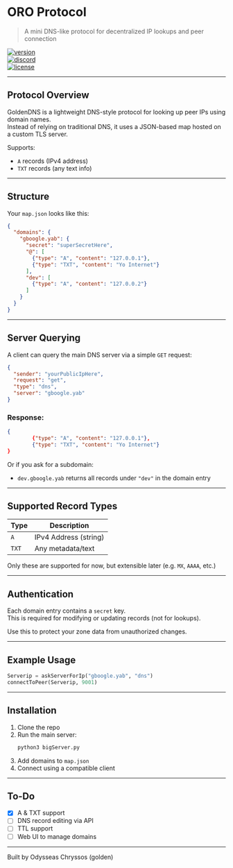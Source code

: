 # ORO Protocol

> A mini DNS-like protocol for decentralized IP lookups and peer connection

[![version](https://img.shields.io/badge/version-0.1-green.svg)](https://github.com/goldenboys2011/GoldenDNS/releases/tag/0.1)  
[![discord](https://img.shields.io/badge/Discord-join-7289DA.svg)](https://discord.gg/yPpfjwNzVy)  
[![license](https://img.shields.io/badge/License-GPL_3.0-blue.svg)](https://github.com/goldenboys2011/GoldenDNS/blob/main/LICENSE)

---

## Protocol Overview

GoldenDNS is a lightweight DNS-style protocol for looking up peer IPs using domain names.  
Instead of relying on traditional DNS, it uses a JSON-based map hosted on a custom TLS server.

Supports:
- `A` records (IPv4 address)
- `TXT` records (any text info)

---

## Structure

Your `map.json` looks like this:

```json
{
  "domains": {
    "gboogle.yab": {
      "secret": "superSecretHere",
      "@": [
        {"type": "A", "content": "127.0.0.1"},
        {"type": "TXT", "content": "Yo Internet"}
      ],
      "dev": [
        {"type": "A", "content": "127.0.0.2"}
      ]
    }
  }
}
```

---

## Server Querying

A client can query the main DNS server via a simple `GET` request:

```json
{
  "sender": "yourPublicIpHere",
  "request": "get",
  "type": "dns",
  "server": "gboogle.yab"
}
```

### Response:

```json
{
        {"type": "A", "content": "127.0.0.1"},
        {"type": "TXT", "content": "Yo Internet"}
}
```

Or if you ask for a subdomain:

- `dev.gboogle.yab` returns all records under `"dev"` in the domain entry

---

## Supported Record Types

| Type | Description         |
|------|---------------------|
| `A`  | IPv4 Address (string) |
| `TXT` | Any metadata/text |

Only these are supported for now, but extensible later (e.g. `MX`, `AAAA`, etc.)

---

## Authentication

Each domain entry contains a `secret` key.  
This is required for modifying or updating records (not for lookups).

Use this to protect your zone data from unauthorized changes.

---

## Example Usage

```python
Serverip = askServerForIp("gboogle.yab", "dns")
connectToPeer(Serverip, 9001)
```

---

## Installation

1. Clone the repo
2. Run the main server:
   ```bash
   python3 bigServer.py
   ```
3. Add domains to `map.json`
4. Connect using a compatible client

---

## To-Do

- [x] A & TXT support
- [ ] DNS record editing via API
- [ ] TTL support
- [ ] Web UI to manage domains

---

Built by Odysseas Chryssos (golden)
